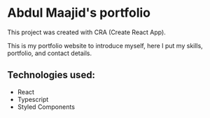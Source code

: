 # Abdul Maajid's portfolio

This project was created with CRA (Create React App).

This is my portfolio website to introduce myself, here I put my skills, portfolio, and contact details.

## Technologies used:

- React
- Typescript
- Styled Components
